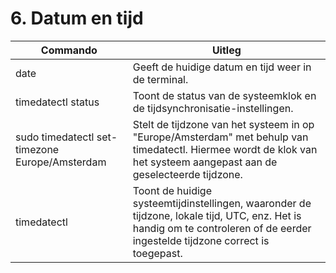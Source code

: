 # 6. Datum en tijd

Commando | Uitleg
--- | ---
date | Geeft de huidige datum en tijd weer in de terminal.
timedatectl status | Toont de status van de systeemklok en de tijdsynchronisatie-instellingen.
sudo timedatectl set-timezone Europe/Amsterdam | Stelt de tijdzone van het systeem in op "Europe/Amsterdam" met behulp van timedatectl. Hiermee wordt de klok van het systeem aangepast aan de geselecteerde tijdzone.
timedatectl | Toont de huidige systeemtijdinstellingen, waaronder de tijdzone, lokale tijd, UTC, enz. Het is handig om te controleren of de eerder ingestelde tijdzone correct is toegepast.

